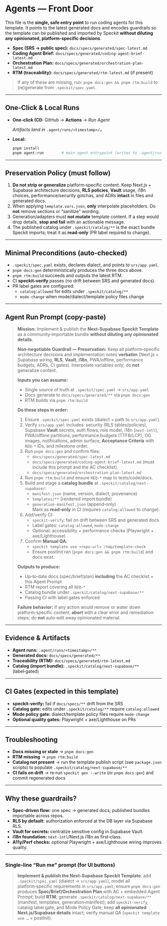 # Agents — Front Door

This file is the **single, safe entry point** to run coding agents for this template. It points to the latest generated docs and encodes guardrails so the template can be published and imported by Speckit **without diluting any opinionated, platform‑specific decisions**.

- **Spec (SRS → public spec):** `docs/specs/generated/spec-latest.md`
- **Coding Agent Brief:** `docs/specs/generated/coding-agent-brief-latest.md`
- **Orchestration Plan:** `docs/specs/generated/orchestration-plan-latest.md`
- **RTM (traceability):** `docs/specs/generated/rtm-latest.md` (if present)

> If any of these are missing, run: `pnpm docs:gen && pnpm rtm:build` to (re)generate from `.speckit/spec.yaml`.

---

## One‑Click & Local Runs

- **One‑click (CI):** GitHub → **Actions** → _Run Agent_
  
  _Artifacts land in_ `.agent/runs/<timestamp>/…`

- **Local:**

  ```bash
  pnpm install
  pnpm agent:run        # main agent entrypoint (writes to .agent/runs)
  ```

---

## Preservation Policy (must follow)

1. **Do not strip or generalize** platform‑specific content. Keep Next.js + Supabase architecture decisions, **RLS policies**, **Vault** usage, i18n choices, performance/security gotchas, and ADRs **intact** in files and generated docs.
2. When applying `template.vars.json`, **only** interpolate placeholders. Do **not** remove sections or “sanitize” wording.
3. Generation/adapters must **not mutate** template content. If a step would drop details, **stop and fail** with an actionable message.
4. The published catalog under `.speckit/catalog/**` is the exact bundle Speckit imports; treat it as **read‑only** (PR label required to change).

---

## Minimal Preconditions (auto‑checked)

- `.speckit/spec.yaml` exists, declares dialect, and points to `srs/app.yaml`.
- `pnpm docs:gen` deterministically produces the three docs above.
- `pnpm rtm:build` succeeds and outputs the latest RTM.
- CI **speckit‑verify** passes (no drift between SRS and generated docs).
- PR label gates are configured:
  - `catalog:allowed` for edits under `.speckit/catalog/**`
  - `mode-change` when mode/dialect/template policy files change

---

## Agent Run Prompt (copy‑paste)

> **Mission:** Implement & publish the **Next‑Supabase Speckit Template** as a community‑importable bundle **without diluting any opinionated details**.
>
> **Non‑negotiable Guardrail — Preservation:** Keep all platform‑specific architecture decisions and implementation notes **verbatim** (Next.js + Supabase wiring, **RLS**, **Vault**, **i18n**, PWA/offline, performance budgets, ADRs, CI gates). Interpolate variables only; do **not** generalize content.
>
> **Inputs you can assume:**
> - Single source of truth at `.speckit/spec.yaml` → `srs/app.yaml`
> - Docs generate to `docs/specs/generated/**` via `pnpm docs:gen`
> - RTM builds via `pnpm rtm:build`
>
> **Do these steps in order:**
> 1. Ensure `.speckit/spec.yaml` exists (dialect + path to `srs/app.yaml`).  
> 2. Verify `srs/app.yaml` includes: security (RLS tables/policies), Supabase **Vault** secrets, auth flows, role model, i18n (`next-intl`), PWA/offline partitions, performance budgets (TTFB/LCP), OG images, notifications, admin surface, **Acceptance Criteria** with `REQ-*` IDs, and milestone order.  
> 3. Run `pnpm docs:gen` and confirm files:
>    - `docs/specs/generated/spec-latest.md`
>    - `docs/specs/generated/coding-agent-brief-latest.md` (must include this prompt and the AC checklist)
>    - `docs/specs/generated/orchestration-plan-latest.md`
> 4. Run `pnpm rtm:build` and ensure `REQ-*` map to tests/code/docs.
> 5. Build and stage a **catalog bundle** at `.speckit/catalog/next-supabase/`:
>    - `manifest.json` (name, version, dialect, provenance)
>    - `templates/**` (rendered import bundle)
>    - `generation-manifest.json` (append‑only)  
>    Mark as **read‑only** in CI (requires `catalog:allowed` to change).
> 6. Add/verify CI:
>    - `speckit-verify`: fail on drift between SRS and generated docs
>    - Label gates: `catalog:allowed`, `mode-change`
>    - Optional: accessibility + performance checks (Playwright + axe/Lighthouse)
> 7. Confirm **Manual QA**:
>    - `speckit template use <repo-url> /tmp/template-check`  
>    - Ensure postInit ran (`pnpm docs:gen && pnpm rtm:build`) and docs exist.
>
> **Outputs to produce:**
> - Up‑to‑date docs (spec/brief/plan) **including** the AC checklist + this Agent Prompt
> - RTM report covering all `REQ-*`
> - Catalog bundle under `.speckit/catalog/next-supabase/**`
> - Passing CI with label gates enforced
>
> **Failure behavior:** If any action would remove or water down platform‑specific content, **abort** with a clear error and remediation steps; do **not** auto‑edit away opinionated material.

---

## Evidence & Artifacts

- **Agent runs:** `.agent/runs/<timestamp>/**`
- **Generated docs:** `docs/specs/generated/**`
- **Traceability (RTM):** `docs/specs/generated/rtm-latest.md`
- **Catalog (import bundle):** `.speckit/catalog/next-supabase/**` (label‑gated)

---

## CI Gates (expected in this template)

- **speckit‑verify:** fail if `docs/specs/**` drift from the SRS
- **Catalog gate:** edits under `.speckit/catalog/**` require `catalog:allowed`
- **Mode policy gate:** dialect/template policy files require `mode-change`
- **Optional quality gates:** Playwright + axe/Lighthouse on PRs

---

## Troubleshooting

- **Docs missing or stale** → `pnpm docs:gen`
- **RTM missing** → `pnpm rtm:build`
- **Catalog not present** → run the template publish script (see `package.json` scripts) to populate `.speckit/catalog/next-supabase/**`
- **CI fails on drift** → re‑run `speckit gen --write` (or `pnpm docs:gen`) and commit regenerated docs

---

## Why these guardrails?

- **Spec‑driven flow:** one spec → generated docs; published bundles importable across repos.
- **RLS by default:** authorization enforced at the DB layer via Supabase RLS.
- **Vault for secrets:** centralize sensitive config in Supabase Vault.
- **i18n foundation:** `next-intl`/Next.js i18n as first‑class.
- **A11y/Perf checks:** optional Playwright + axe/Lighthouse wiring improves quality.

---

### Single‑line “Run me” prompt (for UI buttons)

> **Implement & publish the Next‑Supabase Speckit Template**: add `.speckit/spec.yaml` (dialect → `srs/app.yaml`), model all platform‑specific requirements in `srs/app.yaml`, ensure `pnpm docs:gen` produces **Spec/Brief/Orchestration Plan** with AC + embedded Agent Prompt; build **RTM**; generate `.speckit/catalog/next-supabase/**` (manifest, templates, generation‑manifest); add `speckit-verify`, catalog label gate, and Mode Policy Gate; keep **all opinionated Next.js/Supabase details** intact; verify manual QA (`speckit template use …` + postInit).

